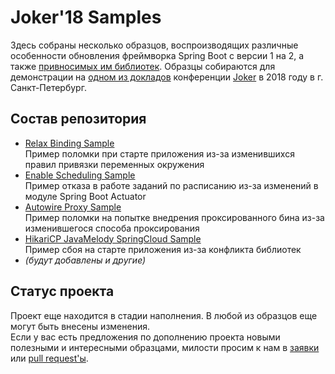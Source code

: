 # Joker'18 Samples
Здесь собраны несколько образцов, воспроизводящих различные особенности обновления фреймворка Spring Boot с
версии 1 на 2, а также [привносимых им библиотек](https://github.com/spring-projects/spring-boot/blob/master/spring-boot-project/spring-boot-dependencies/pom.xml).
Образцы собираются для демонстрации на [одном из докладов](https://jokerconf.com/2018/talks/2ixtotkht6eksa6guii6yq/)
конференции [Joker](https://jokerconf.com/) в 2018 году в г. Санкт-Петербург.

## Состав репозитория
- [Relax Binding Sample](https://github.com/Toparvion/joker-2018-samples/tree/master/relax-binding)  
Пример поломки при старте приложения из-за изменившихся правил привязки переменных окружения
- [Enable Scheduling Sample](https://github.com/Toparvion/joker-2018-samples/tree/master/enable-scheduling)  
Пример отказа в работе заданий по расписанию из-за изменений в модуле Spring Boot Actuator
- [Autowire Proxy Sample](https://github.com/Toparvion/joker-2018-samples/tree/master/autowire-proxy)  
Пример поломки на попытке внедрения проксированного бина из-за изменившегося способа проксирования
- [HikariCP JavaMelody SpringCloud Sample](https://github.com/Toparvion/joker-2018-samples/tree/master/hikari-javamelody)  
Пример сбоя на старте приложения из-за конфликта библиотек
- _(будут добавлены и другие)_
 
## Статус проекта
Проект еще находится в стадии наполнения. В любой из образцов еще могут быть внесены изменения.   
Если у вас есть предложения по дополнению проекта новыми полезными и интересными образцами, милости просим 
к нам в [заявки](https://github.com/Toparvion/joker-2018-samples/issues) или 
[pull request'ы](https://github.com/Toparvion/joker-2018-samples/pulls).